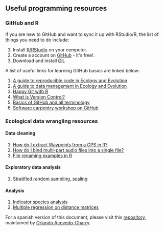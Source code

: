 ## Useful programming resources

### GitHub and R

If you are new to GitHub and want to sync it up with RStudio/R, the list of things you need to do include:

1.  Install [R/RStudio](https://www.rstudio.com/) on your computer.
2.  Create a account on [GitHub](https://github.com/) - it's free!.
3.  Download and install [Git](https://git-scm.com/downloads).

A list of useful links for learning GitHub basics are linked below:

1.  [A guide to reproducible code in Ecology and Evolution](https://nhm.openrepository.com/handle/10141/622618)
2.  [A guide to data management in Ecology and Evolution](https://www.britishecologicalsociety.org/wp-content/uploads/Publ_Data-Management-Booklet.pdf)
3.  [Happy Git with R](https://happygitwithr.com/)
4.  [What is Version Control?](https://datacarpentry.org/semester-biology/materials/version-control-R/)
5.  [Basics of GitHub and all terminology](https://besjournals.onlinelibrary.wiley.com/doi/pdf/10.1111/2041-210X.14108)
6.  [Software carpentry workshop on GitHub](https://swcarpentry.github.io/git-novice/)

### Ecological data wrangling resources

#### Data cleaning

1.  [How do I extract Waypoints from a GPS in R?](https://github.com/vjjan91/acoustics-Restoration/blob/master/code/03_extract-waypoints-from-gps.R)    
2.  [How do I bind multi-part audio files into a single file?](https://github.com/vjjan91/programming-resources/blob/main/code/binding-multiPart-audio-files.R)   
3.  [File renaming examples in R](https://github.com/vjjan91/programming-resources/blob/main/code/file-renaming-examples.R)  

#### Exploratory data analysis

1.  [Stratified random sampling, scaling](https://github.com/vjjan91/acoustics-Restoration/blob/master/code/01_internal-functions.R)

#### Analysis

1.  [Indicator species analysis](https://github.com/vjjan91/acoustics-Restoration/blob/master/code/04_indicator-species-analysis.Rmd)
2. [Multiple regression on distance matrices](https://github.com/vjjan91/acoustics-Restoration/blob/master/code/05_multiple-regression-distance-matrices-bird-detections.Rmd)  

For a spanish version of this document, please visit this [repository](https://github.com/OACColombia/programming-resources), maintained by [Orlando Acevedo-Charry](https://github.com/OACColombia).
